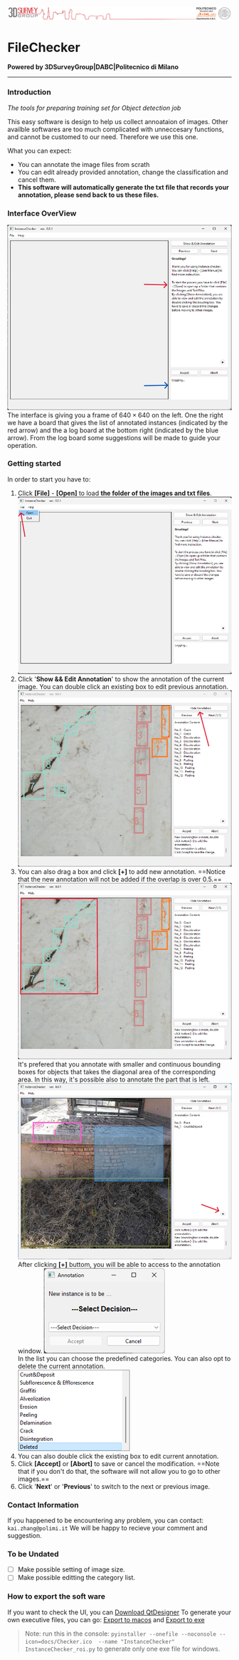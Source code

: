 ![logo](docs/logo.png)
# FileChecker
**Powered by 3DSurveyGroup|DABC|Politecnico di Milano**
***
### Introduction
_The tools for preparing training set for Object detection job_

This easy software is design to help us collect annoataion of images. Other availble softwares are too much complicated with unneccesary functions, and cannot be customed to our need. Therefore we use this one.

What you can expect:
- You can annotate the image files from scrath
- You can edit already provided annotation, change the classification and cancel them.
- **This software will automatically generate the txt file that records your annotation, please send back to us these files.**

### Interface OverView
![Interface_main_initial](docs/image.png)
The interface is giving you a frame of $640 \times 640$ on the left. One the right we have a board that gives the list of annotated instances (indicated by the red arrow) and the a log board at the bottom right (indicated by the blue arrow). From the log board some suggestions will be made to guide your operation. 


### Getting started
In order to start you have to:
1. Click **[File]** - **[Open]** to load **the folder of the images and txt files**.
    ![Interface_main_open](docs/image-5.png)
2. Click '**Show && Edit Annotation**' to show the annotation of the current image.
    You can double click an existing box to edit previous annotation.
    ![alt text](docs/image-7.png)
3. You can also drag a box and click **[+]** to add new annotation.
   ==Notice that the new annotation will not be added if the overlap is over 0.5.==
   ![alt text](docs/image-6.png)
   It's prefered that you annotate with smaller and continuous bounding boxes for objects that takes the diagonal area of the corresponding area. In this way, it's possible also to annotate the part that is left.
   ![Interface_annoationMode](docs/image-4.png)
   After clicking **[+]** buttom, you will be able to access to the annotation window.
   ![Interface_annotationbox](docs/image-2.png)    
   In the list you can choose the predefined categories. You can also opt to delete the current annotation.  
   ![Interface_annotation_list](docs/image-3.png)
4. You can also double click the existing box to edit current annotation.
5. Click **[Accept]** or **[Abort]** to save or cancel the modification.
    ==Note that if you don't do that, the software will not allow you to go to other images.==
6. Click '**Next**' or '**Previous**' to switch to the next or previous image.

### Contact Information
If you happened to be encountering any problem, you can contact: ` kai.zhang@polimi.it` 
We will be happy to recieve your comment and suggestion.

### To be Undated
- [ ] Make possible setting of image size.
- [ ] Make possible editting the category list.

### How to export the soft ware
If you want to check the UI, you can [Download QtDesigner](https://build-system.fman.io/qt-designer-download)
To generate your own executive files, you can go: [Export to macos](https://pythonguis.com/tutorials/packaging-pyside6-applications-pyinstaller-macos-dmg/) and [Export to exe](https://www.pythonguis.com/tutorials/packaging-pyside6-applications-windows-pyinstaller-installforge/)
> Note: run this in the console: `pyinstaller --onefile --noconsole --icon=docs/Checker.ico  --name "InstanceChecker" InstanceChecker_roi.py` to generate only one exe file for windows.

<!--

### Features and Functionality
### Advanced
### Troubleshooting

-->